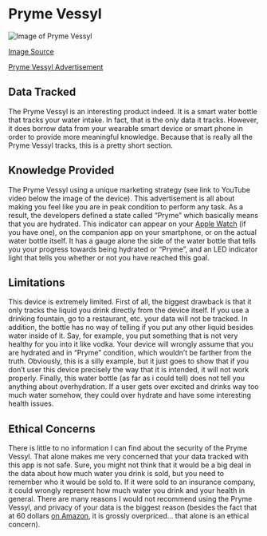# Pryme Vessyl

![Image of Pryme Vessyl](https://images-na.ssl-images-amazon.com/images/I/61BwAKx%2BxBL._SY550_.jpg)

[Image Source](https://images-na.ssl-images-amazon.com/images/I/61BwAKx%2BxBL._SY550_.jpg)

[Pryme Vessyl Advertisement](https://www.youtube.com/watch?v=6-NmENdxcFw)


## Data Tracked
The Pryme Vessyl is an interesting product indeed. It is a smart water bottle that tracks your water intake. In fact, that is the only data it tracks. However, it does borrow data from your wearable smart device or smart phone in order to provide more meaningful knowledge. Because that is really all the Pryme Vessyl tracks, this is a pretty short section.

## Knowledge Provided
The Pryme Vessyl using a unique marketing strategy (see link to YouTube video below the image of the device). This advertisement is all about making you feel like you are in peak condition to perform any task. As a result, the developers defined a state called “Pryme” which basically means that you are hydrated. This indicator can appear on your [Apple Watch](AppleWatch.md) (if you have one), on the companion app on your smartphone, or on the actual water bottle itself. It has a gauge alone the side of the water bottle that tells you your progress towards being hydrated or “Pryme”, and an LED indicator light that tells you whether or not you have reached this goal.

## Limitations
This device is extremely limited. First of all, the biggest drawback is that it only tracks the liquid you drink directly from the device itself. If you use a drinking fountain, go to a restaurant, etc. your data will not be tracked. In addition, the bottle has no way of telling if you put any other liquid besides water inside of it. Say, for example, you put something that is not very healthy for you into it like vodka. Your device will wrongly assume that you are hydrated and in “Pryme” condition, which wouldn’t be farther from the truth. Obviously, this is a silly example, but it just goes to show that if you don’t user this device precisely the way that it is intended, it will not work properly. Finally, this water bottle (as far as i could tell) does not tell you anything about overhydration. If a user gets over excited and drinks way too much water somehow, they could over hydrate and have some interesting health issues.

## Ethical Concerns
There is little to no information I can find about the security of the Pryme Vessyl. That alone makes me very concerned that your data tracked with this app is not safe. Sure, you might not think that it would be a big deal in the data about how much water you drink is sold, but you need to remember who it would be sold to. If it were sold to an insurance company, it could wrongly represent how much water you drink and your health in general. There are many reasons I would not recommend using the Pryme Vessyl, and privacy of your data is the biggest reason (besides the fact that at 60 dollars [on Amazon](https://www.amazon.com/Mark-One-Vessyl-Personal-Hydration/dp/B01HMU687Y), it is grossly overpriced... that alone is an ethical concern).
